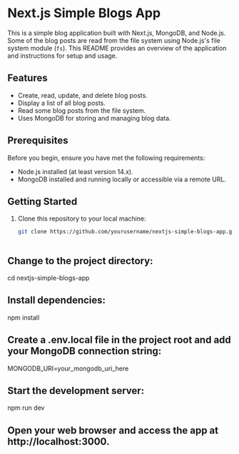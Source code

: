 # Next.js Simple Blogs App

This is a simple blog application built with Next.js, MongoDB, and Node.js. Some of the blog posts are read from the file system using Node.js's file system module (`fs`). This README provides an overview of the application and instructions for setup and usage.

## Features

- Create, read, update, and delete blog posts.
- Display a list of all blog posts.
- Read some blog posts from the file system.
- Uses MongoDB for storing and managing blog data.

## Prerequisites

Before you begin, ensure you have met the following requirements:

- Node.js installed (at least version 14.x).
- MongoDB installed and running locally or accessible via a remote URL.

## Getting Started

1. Clone this repository to your local machine:

   ```bash
   git clone https://github.com/yourusername/nextjs-simple-blogs-app.git
  
## Change to the project directory:
cd nextjs-simple-blogs-app

## Install dependencies:
npm install

## Create a .env.local file in the project root and add your MongoDB connection string:
MONGODB_URI=your_mongodb_uri_here

## Start the development server:
npm run dev
## Open your web browser and access the app at http://localhost:3000.
